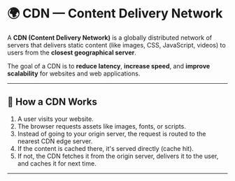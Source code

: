 # 🌍 CDN — Content Delivery Network

A **CDN (Content Delivery Network)** is a globally distributed network of servers that delivers static content (like images, CSS, JavaScript, videos) to users from the **closest geographical server**.

The goal of a CDN is to **reduce latency**, **increase speed**, and **improve scalability** for websites and web applications.

---

## 🧭 How a CDN Works

1. A user visits your website.
2. The browser requests assets like images, fonts, or scripts.
3. Instead of going to your origin server, the request is routed to the nearest CDN edge server.
4. If the content is cached there, it's served directly (cache hit).
5. If not, the CDN fetches it from the origin server, delivers it to the user, and caches it for next time.

---
